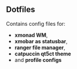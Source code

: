 ## Dotfiles

Contains config files for:
- **xmonad WM**,
- **xmobar as statusbar**,
- **ranger file manager**,
- **catpuccin qt5ct theme** 
- and **profile configs**
